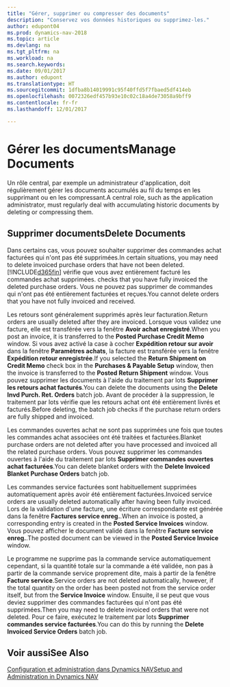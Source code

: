 ```yaml
---
title: "Gérer, supprimer ou compresser des documents"
description: "Conservez vos données historiques ou supprimez-les."
author: edupont04
ms.prod: dynamics-nav-2018
ms.topic: article
ms.devlang: na
ms.tgt_pltfrm: na
ms.workload: na
ms.search.keywords: 
ms.date: 09/01/2017
ms.author: edupont
ms.translationtype: HT
ms.sourcegitcommit: 1dfba8b14019991c95f40ffd5f7fbaed5df414eb
ms.openlocfilehash: 0072326edf457b93e10c02c18a4de73058a9bff9
ms.contentlocale: fr-fr
ms.lasthandoff: 12/01/2017

---
```

# <a name="manage-documents"></a><span data-ttu-id="80087-103">Gérer les documents</span><span class="sxs-lookup"><span data-stu-id="80087-103">Manage Documents</span></span>
<span data-ttu-id="80087-104">Un rôle central, par exemple un administrateur d'application, doit régulièrement gérer les documents accumulés au fil du temps en les supprimant ou en les compressant.</span><span class="sxs-lookup"><span data-stu-id="80087-104">A central role, such as the application administrator, must regularly deal with accumulating historic documents by deleting or compressing them.</span></span>  

## <a name="delete-documents"></a><span data-ttu-id="80087-105">Supprimer documents</span><span class="sxs-lookup"><span data-stu-id="80087-105">Delete Documents</span></span>
<span data-ttu-id="80087-106">Dans certains cas, vous pouvez souhaiter supprimer des commandes achat facturées qui n'ont pas été supprimées.</span><span class="sxs-lookup"><span data-stu-id="80087-106">In certain situations, you may need to delete invoiced purchase orders that have not been deleted.</span></span> [!INCLUDE[d365fin](includes/d365fin_md.md)]<span data-ttu-id="80087-107"> vérifie que vous avez entièrement facturé les commandes achat supprimées.</span><span class="sxs-lookup"><span data-stu-id="80087-107"> checks that you have fully invoiced the deleted purchase orders.</span></span> <span data-ttu-id="80087-108">Vous ne pouvez pas supprimer de commandes qui n'ont pas été entièrement facturées et reçues.</span><span class="sxs-lookup"><span data-stu-id="80087-108">You cannot delete orders that you have not fully invoiced and received.</span></span>  

<span data-ttu-id="80087-109">Les retours sont généralement supprimés après leur facturation.</span><span class="sxs-lookup"><span data-stu-id="80087-109">Return orders are usually deleted after they are invoiced.</span></span> <span data-ttu-id="80087-110">Lorsque vous validez une facture, elle est transférée vers la fenêtre **Avoir achat enregistré**.</span><span class="sxs-lookup"><span data-stu-id="80087-110">When you post an invoice, it is transferred to the **Posted Purchase Credit Memo** window.</span></span> <span data-ttu-id="80087-111">Si vous avez activé la case à cocher **Expédition retour sur avoir** dans la fenêtre **Paramètres achats**, la facture est transférée vers la fenêtre **Expédition retour enregistrée**.</span><span class="sxs-lookup"><span data-stu-id="80087-111">If you selected the **Return Shipment on Credit Memo** check box in the **Purchases & Payable Setup** window, then the invoice is transferred to the **Posted Return Shipment** window.</span></span> <span data-ttu-id="80087-112">Vous pouvez supprimer les documents à l'aide du traitement par lots **Supprimer les retours achat facturés**.</span><span class="sxs-lookup"><span data-stu-id="80087-112">You can delete the documents using the **Delete Invd Purch. Ret. Orders** batch job.</span></span> <span data-ttu-id="80087-113">Avant de procéder à la suppression, le traitement par lots vérifie que les retours achat ont été entièrement livrés et facturés.</span><span class="sxs-lookup"><span data-stu-id="80087-113">Before deleting, the batch job checks if the purchase return orders are fully shipped and invoiced.</span></span>  

<span data-ttu-id="80087-114">Les commandes ouvertes achat ne sont pas supprimées une fois que toutes les commandes achat associées ont été traitées et facturées.</span><span class="sxs-lookup"><span data-stu-id="80087-114">Blanket purchase orders are not deleted after you have processed and invoiced all the related purchase orders.</span></span> <span data-ttu-id="80087-115">Vous pouvez supprimer les commandes ouvertes à l'aide du traitement par lots **Supprimer commandes ouvertes achat facturées**.</span><span class="sxs-lookup"><span data-stu-id="80087-115">You can delete blanket orders with the **Delete Invoiced Blanket Purchase Orders** batch job.</span></span>  

<span data-ttu-id="80087-116">Les commandes service facturées sont habituellement supprimées automatiquement après avoir été entièrement facturées.</span><span class="sxs-lookup"><span data-stu-id="80087-116">Invoiced service orders are usually deleted automatically after having been fully invoiced.</span></span> <span data-ttu-id="80087-117">Lors de la validation d'une facture, une écriture correspondante est générée dans la fenêtre **Factures service enreg.**.</span><span class="sxs-lookup"><span data-stu-id="80087-117">When an invoice is posted, a corresponding entry is created in the **Posted Service Invoices** window.</span></span> <span data-ttu-id="80087-118">Vous pouvez afficher le document validé dans la fenêtre **Facture service enreg.**.</span><span class="sxs-lookup"><span data-stu-id="80087-118">The posted document can be viewed in the **Posted Service Invoice** window.</span></span>  

<span data-ttu-id="80087-119">Le programme ne supprime pas la commande service automatiquement cependant, si la quantité totale sur la commande a été validée, non pas à partir de la commande service proprement dite, mais à partir de la fenêtre **Facture service**.</span><span class="sxs-lookup"><span data-stu-id="80087-119">Service orders are not deleted automatically, however, if the total quantity on the order has been posted not from the service order itself, but from the **Service Invoice** window.</span></span> <span data-ttu-id="80087-120">Ensuite, il se peut que vous deviez supprimer des commandes facturées qui n'ont pas été supprimées.</span><span class="sxs-lookup"><span data-stu-id="80087-120">Then you may need to delete invoiced orders that were not deleted.</span></span> <span data-ttu-id="80087-121">Pour ce faire, exécutez le traitement par lots **Supprimer commandes service facturées**.</span><span class="sxs-lookup"><span data-stu-id="80087-121">You can do this by running the **Delete Invoiced Service Orders** batch job.</span></span>  

## <a name="see-also"></a><span data-ttu-id="80087-122">Voir aussi</span><span class="sxs-lookup"><span data-stu-id="80087-122">See Also</span></span>  
[<span data-ttu-id="80087-123">Configuration et administration dans Dynamics NAV</span><span class="sxs-lookup"><span data-stu-id="80087-123">Setup and Administration in Dynamics NAV</span></span>](admin-setup-and-administration.md)  

